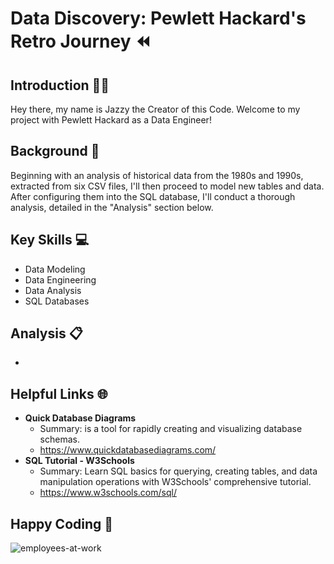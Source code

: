 # Data Discovery: Pewlett Hackard's Retro Journey ⏪


## Introduction 👩‍💻
Hey there, my name is Jazzy the Creator of this Code. Welcome to my project with Pewlett Hackard as a Data Engineer!

## Background 🧩
Beginning with an analysis of historical data from the 1980s and 1990s, extracted from six CSV files, I'll then proceed to model new tables and data. After configuring them into the SQL database, I'll conduct a thorough analysis, detailed in the "Analysis" section below.

## Key Skills 💻
- Data Modeling
- Data Engineering
- Data Analysis
- SQL Databases

## Analysis 📋
- 

## Helpful Links 🌐
- **Quick Database Diagrams**
  - Summary:  is a tool for rapidly creating and visualizing database schemas.
  - https://www.quickdatabasediagrams.com/
- **SQL Tutorial - W3Schools**
  - Summary: Learn SQL basics for querying, creating tables, and data manipulation operations with W3Schools' comprehensive tutorial.
  - https://www.w3schools.com/sql/

## Happy Coding 🎉

![employees-at-work](https://images.unsplash.com/photo-1527192491265-7e15c55b1ed2?w=800&auto=format&fit=crop&q=60&ixlib=rb-4.0.3&ixid=M3wxMjA3fDB8MHxzZWFyY2h8MTN8fGVtcGxveWVlJTIwYW5hbHlzaXN8ZW58MHwwfDB8fHwy)
